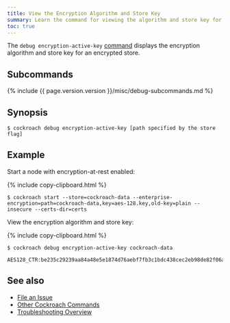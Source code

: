 ```yaml
---
title: View the Encryption Algorithm and Store Key
summary: Learn the command for viewing the algorithm and store key for an encrypted store.
toc: true
---
```


The `debug encryption-active-key` [command](cockroach-commands.html) displays the encryption algorithm and store key for an encrypted store.

## Subcommands

{%  include {{  page.version.version  }}/misc/debug-subcommands.md %}

## Synopsis

~~~ shell
$ cockroach debug encryption-active-key [path specified by the store flag]
~~~

## Example

Start a node with encryption-at-rest enabled:

{%  include copy-clipboard.html %}
~~~ shell
$ cockroach start --store=cockroach-data --enterprise-encryption=path=cockroach-data,key=aes-128.key,old-key=plain --insecure --certs-dir=certs
~~~

View the encryption algorithm and store key:

{%  include copy-clipboard.html %}
~~~ shell
$ cockroach debug encryption-active-key cockroach-data
~~~

~~~
AES128_CTR:be235c29239aa84a48e5e1874d76aebf7fb3c1bdc438cec2eb98de82f06a57a0
~~~

## See also

- [File an Issue](file-an-issue.html)
- [Other Cockroach Commands](cockroach-commands.html)
- [Troubleshooting Overview](troubleshooting-overview.html)
